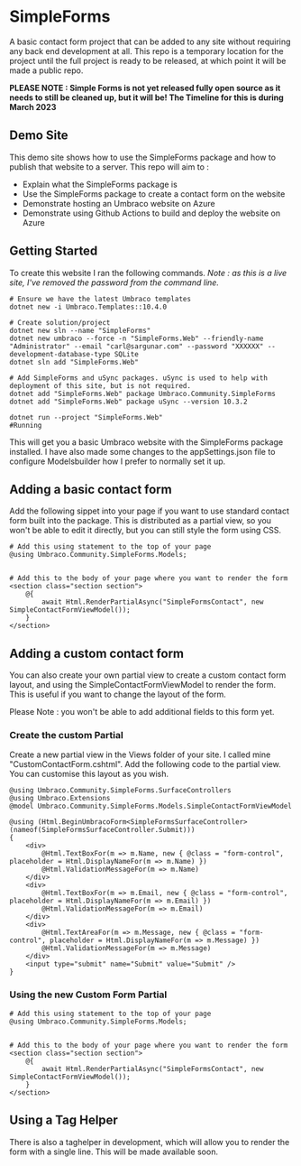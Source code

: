 # SimpleForms

A basic contact form project that can be added to any site without requiring any back end development at all. This repo is a temporary location for the project until the full project is ready to be released, at which point it will be made a public repo.

**PLEASE NOTE : Simple Forms is not yet released fully open source as it needs to still be cleaned up, but it will be! The Timeline for this is during March 2023**

## Demo Site

This demo site shows how to use the SimpleForms package and how to publish that website to a server. This repo will aim to :

- Explain what the SimpleForms package is
- Use the SimpleForms package to create a contact form on the website
- Demonstrate hosting an Umbraco website on Azure
- Demonstrate using Github Actions to build and deploy the website on Azure

## Getting Started

To create this website I ran the following commands. *Note : as this is a live site, I've removed the password from the command line.*

    # Ensure we have the latest Umbraco templates
    dotnet new -i Umbraco.Templates::10.4.0

    # Create solution/project
    dotnet new sln --name "SimpleForms"
    dotnet new umbraco --force -n "SimpleForms.Web" --friendly-name "Administrator" --email "carl@sargunar.com" --password "XXXXXX" --development-database-type SQLite
    dotnet sln add "SimpleForms.Web"

    # Add SimpleForms and uSync packages. uSync is used to help with deployment of this site, but is not required.
    dotnet add "SimpleForms.Web" package Umbraco.Community.SimpleForms
    dotnet add "SimpleForms.Web" package uSync --version 10.3.2

    dotnet run --project "SimpleForms.Web"
    #Running

This will get you a basic Umbraco website with the SimpleForms package installed. I have also made some changes to the appSettings.json file to configure Modelsbuilder how I prefer to normally set it up.

## Adding a basic contact form

Add the following sippet into your page if you want to use standard contact form built into the package. This is distributed as a partial view, so you won't be able to edit it directly, but you can still style the form using CSS.

    # Add this using statement to the top of your page
    @using Umbraco.Community.SimpleForms.Models;


    # Add this to the body of your page where you want to render the form    
    <section class="section section">
        @{
            await Html.RenderPartialAsync("SimpleFormsContact", new SimpleContactFormViewModel());
        }
    </section>


## Adding a custom contact form

You can also create your own partial view to create a custom contact form layout, and using the SimpleContactFormViewModel to render the form. This is useful if you want to change the layout of the form.

Please Note : you won't be able to add additional fields to this form yet.

### Create the custom Partial

Create a new partial view in the Views folder of your site. I called mine "CustomContactForm.cshtml". Add the following code to the partial view. You can customise this layout as you wish.

    @using Umbraco.Community.SimpleForms.SurfaceControllers
    @using Umbraco.Extensions
    @model Umbraco.Community.SimpleForms.Models.SimpleContactFormViewModel

    @using (Html.BeginUmbracoForm<SimpleFormsSurfaceController>(nameof(SimpleFormsSurfaceController.Submit)))
    {
        <div>
            @Html.TextBoxFor(m => m.Name, new { @class = "form-control", placeholder = Html.DisplayNameFor(m => m.Name) })
            @Html.ValidationMessageFor(m => m.Name)
        </div>
        <div>
            @Html.TextBoxFor(m => m.Email, new { @class = "form-control", placeholder = Html.DisplayNameFor(m => m.Email) })
            @Html.ValidationMessageFor(m => m.Email)
        </div>
        <div>
            @Html.TextAreaFor(m => m.Message, new { @class = "form-control", placeholder = Html.DisplayNameFor(m => m.Message) })
            @Html.ValidationMessageFor(m => m.Message)
        </div>
        <input type="submit" name="Submit" value="Submit" />
    }

### Using the new Custom Form Partial


    # Add this using statement to the top of your page
    @using Umbraco.Community.SimpleForms.Models;


    # Add this to the body of your page where you want to render the form    
    <section class="section section">
        @{
            await Html.RenderPartialAsync("SimpleFormsContact", new SimpleContactFormViewModel());
        }
    </section>


## Using a Tag Helper

There is also a taghelper in development, which will allow you to render the form with a single line. This will be made available soon.

